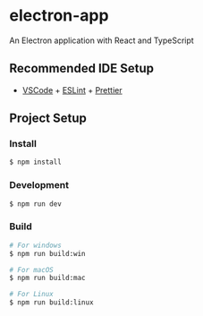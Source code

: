 # electron-app

An Electron application with React and TypeScript

## Recommended IDE Setup

- [VSCode](https://code.visualstudio.com/) + [ESLint](https://marketplace.visualstudio.com/items?itemName=dbaeumer.vscode-eslint) + [Prettier](https://marketplace.visualstudio.com/items?itemName=esbenp.prettier-vscode)

## Project Setup

### Install

```bash
$ npm install
```
  
### Development

```bash
$ npm run dev
```

### Build 

```bash
# For windows
$ npm run build:win 

# For macOS 
$ npm run build:mac

# For Linux
$ npm run build:linux
```
